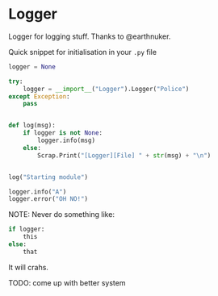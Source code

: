 # Logger

Logger for logging stuff. Thanks to @earthnuker.

Quick snippet for initialisation in your `.py` file

```python
logger = None

try:
    logger = __import__("Logger").Logger("Police")
except Exception:
    pass


def log(msg):
    if logger is not None:
        logger.info(msg)
    else:
        Scrap.Print("[Logger][File] " + str(msg) + "\n")


log("Starting module")

logger.info("A")
logger.error("OH NO!")
```

NOTE: Never do something like:

```python
if logger:
    this
else:
    that
```

It will crahs.

TODO: come up with better system
